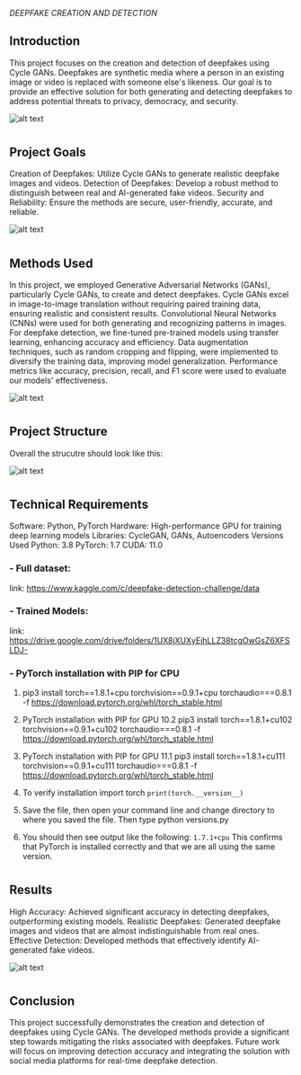  _DEEPFAKE CREATION AND DETECTION_
## Introduction
This project focuses on the creation and detection of deepfakes using Cycle GANs. Deepfakes are synthetic media where a person in an existing image or video is replaced with someone else's likeness. Our goal is to provide an effective solution for both generating and detecting deepfakes to address potential threats to privacy, democracy, and security.

![alt text](
https://github.com/Charan1kh/Deepfake-Creation-Detection/blob/main/github_assets/imgs/Aboutpg.png?raw=true)
#
## Project Goals
Creation of Deepfakes: Utilize Cycle GANs to generate realistic deepfake images and videos.
Detection of Deepfakes: Develop a robust method to distinguish between real and AI-generated fake videos.
Security and Reliability: Ensure the methods are secure, user-friendly, accurate, and reliable.

![alt text](
https://github.com/Charan1kh/Deepfake-Creation-Detection/blob/main/github_assets/imgs/ProposedModel.png?raw=true)
#
## Methods Used
In this project, we employed Generative Adversarial Networks (GANs), particularly Cycle GANs, to create and detect deepfakes. Cycle GANs excel in image-to-image translation without requiring paired training data, ensuring realistic and consistent results. Convolutional Neural Networks (CNNs) were used for both generating and recognizing patterns in images. For deepfake detection, we fine-tuned pre-trained models using transfer learning, enhancing accuracy and efficiency. Data augmentation techniques, such as random cropping and flipping, were implemented to diversify the training data, improving model generalization. Performance metrics like accuracy, precision, recall, and F1 score were used to evaluate our models' effectiveness.

![alt text](https://github.com/Charan1kh/Deepfake-Creation-Detection/blob/main/github_assets/imgs/SystemArchitecture.png?raw=true)
#
## Project Structure
Overall the strucutre should look like this:

![alt text](
https://github.com/Charan1kh/Deepfake-Creation-Detection/blob/main/github_assets/imgs/ProjectStructure.png?raw=true)

#
## Technical Requirements
Software: Python, PyTorch
Hardware: High-performance GPU for training deep learning models
Libraries: CycleGAN, GANs, Autoencoders
Versions Used
Python: 3.8
PyTorch: 1.7
CUDA: 11.0


### - Full dataset: 
link: https://www.kaggle.com/c/deepfake-detection-challenge/data

### - Trained Models:
link: https://drive.google.com/drive/folders/1UX8jXUXyEjhLLZ38tcgOwGsZ6XFSLDJ-

### - PyTorch installation with PIP for CPU
1. pip3 install torch==1.8.1+cpu torchvision==0.9.1+cpu
torchaudio===0.8.1 -f
https://download.pytorch.org/whl/torch_stable.html
2. PyTorch installation with PIP for GPU 10.2
pip3 install torch==1.8.1+cu102 torchvision==0.9.1+cu102
torchaudio===0.8.1 -f https://download.pytorch.org/whl/torch_stable.html

3. PyTorch installation with PIP for GPU 11.1
pip3 install torch==1.8.1+cu111 torchvision==0.9.1+cu111
torchaudio===0.8.1 -f https://download.pytorch.org/whl/torch_stable.html

4. To verify installation
import torch
```print(torch.__version__)```

5. Save the file, then open your command line and change directory to where you saved the file. Then type python versions.py

6. You should then see output like the following: ```1.7.1+cpu```
This confirms that PyTorch is installed correctly and that we are all using the same version.
#
## Results
High Accuracy: Achieved significant accuracy in detecting deepfakes, outperforming existing models.
Realistic Deepfakes: Generated deepfake images and videos that are almost indistinguishable from real ones.
Effective Detection: Developed methods that effectively identify AI-generated fake videos.

![alt text](
https://github.com/Charan1kh/Deepfake-Creation-Detection/blob/main/github_assets/imgs/detectionpg.png?raw=true)
#
## Conclusion
This project successfully demonstrates the creation and detection of deepfakes using Cycle GANs. The developed methods provide a significant step towards mitigating the risks associated with deepfakes. Future work will focus on improving detection accuracy and integrating the solution with social media platforms for real-time deepfake detection.
